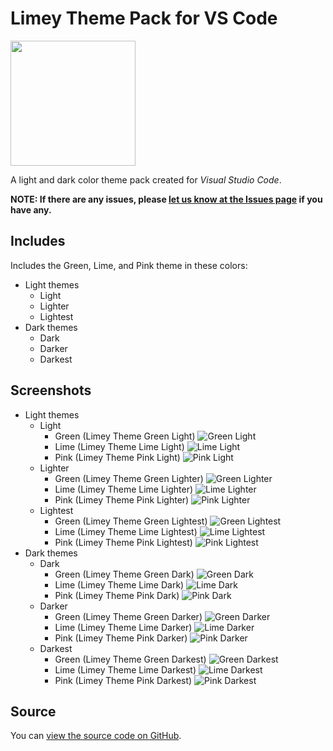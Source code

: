 # Limey Theme Pack for VS Code

<img src=assets/icon.png width=200>

A light and dark color theme pack created for _Visual Studio Code_.

**NOTE: If there are any issues, please [let us know at the Issues page](https://github.com/limeyteam/themes/issues/) if you have any.**

## Includes

Includes the Green, Lime, and Pink theme in these colors:

- Light themes
    - Light
    - Lighter
    - Lightest
- Dark themes
    - Dark
    - Darker
    - Darkest

## Screenshots

- Light themes
    - Light
        - Green (Limey Theme Green Light)
        ![Green Light](assets/screenshots/light/light/green.png)
        - Lime (Limey Theme Lime Light)
        ![Lime Light](assets/screenshots/light/light/lime.png)
        - Pink (Limey Theme Pink Light)
        ![Pink Light](assets/screenshots/light/light/pink.png)
    - Lighter
        - Green (Limey Theme Green Lighter)
        ![Green Lighter](assets/screenshots/light/lighter/green.png)
        - Lime (Limey Theme Lime Lighter)
        ![Lime Lighter](assets/screenshots/light/lighter/lime.png)
        - Pink (Limey Theme Pink Lighter)
        ![Pink Lighter](assets/screenshots/light/lighter/pink.png)
    - Lightest
        - Green (Limey Theme Green Lightest)
        ![Green Lightest](assets/screenshots/light/lightest/green.png)
        - Lime (Limey Theme Lime Lightest)
        ![Lime Lightest](assets/screenshots/light/lightest/lime.png)
        - Pink (Limey Theme Pink Lightest)
        ![Pink Lightest](assets/screenshots/light/lightest/pink.png)
- Dark themes
    - Dark
        - Green (Limey Theme Green Dark)
        ![Green Dark](assets/screenshots/dark/darker/green.png)
        - Lime (Limey Theme Lime Dark)
        ![Lime Dark](assets/screenshots/dark/darker/lime.png)
        - Pink (Limey Theme Pink Dark)
        ![Pink Dark](assets/screenshots/dark/darker/pink.png)
    - Darker
        - Green (Limey Theme Green Darker)
        ![Green Darker](assets/screenshots/dark/darker/green.png)
        - Lime (Limey Theme Lime Darker)
        ![Lime Darker](assets/screenshots/dark/darker/lime.png)
        - Pink (Limey Theme Pink Darker)
        ![Pink Darker](assets/screenshots/dark/darker/pink.png)
    - Darkest
        - Green (Limey Theme Green Darkest)
        ![Green Darkest](assets/screenshots/dark/darkest/green.png)
        - Lime (Limey Theme Lime Darkest)
        ![Lime Darkest](assets/screenshots/dark/darkest/lime.png)
        - Pink (Limey Theme Pink Darkest)
        ![Pink Darkest](assets/screenshots/dark/darkest/pink.png)



<!-- ... coming soon -->

## Source

You can [view the source code on GitHub](https://github.com/limeyteam/themes).